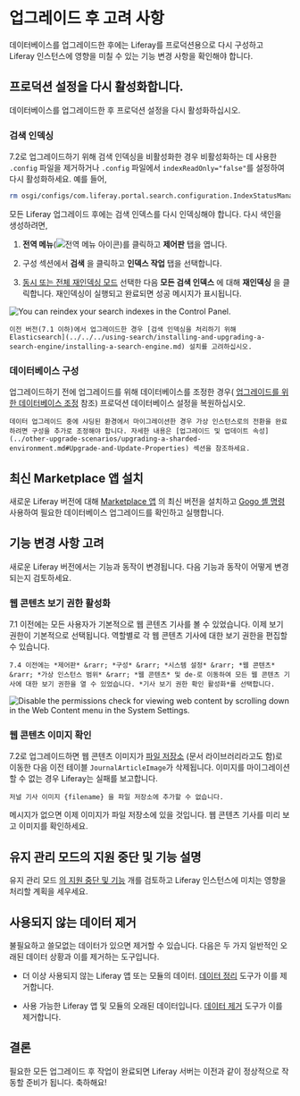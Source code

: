 # 업그레이드 후 고려 사항

데이터베이스를 업그레이드한 후에는 Liferay를 프로덕션용으로 다시 구성하고 Liferay 인스턴스에 영향을 미칠 수 있는 기능 변경 사항을 확인해야 합니다.

## 프로덕션 설정을 다시 활성화합니다.

데이터베이스를 업그레이드한 후 프로덕션 설정을 다시 활성화하십시오.

### 검색 인덱싱

7.2로 업그레이드하기 위해 검색 인덱싱을 비활성화한 경우 비활성화하는 데 사용한 `.config` 파일을 제거하거나 `.config` 파일에서 `indexReadOnly="false"`를 설정하여 다시 활성화하세요. 예를 들어,

```bash
rm osgi/configs/com.liferay.portal.search.configuration.IndexStatusManagerConfiguration.config
```

모든 Liferay 업그레이드 후에는 검색 인덱스를 다시 인덱싱해야 합니다. 다시 색인을 생성하려면,

1. **전역 메뉴**(![전역 메뉴 아이콘](./post-upgrade-considerations/images/01.png))를 클릭하고 **제어판** 탭을 엽니다.

1. 구성 섹션에서 **검색** 을 클릭하고 **인덱스 작업** 탭을 선택합니다.

1. [동시 또는 전체 재인덱싱 모드](../../../using-search/search-administration-and-tuning/reindexing-modes.md) 선택한 다음 **모든 검색 인덱스** 에 대해 **재인덱싱** 을 클릭합니다. 재인덱싱이 실행되고 완료되면 성공 메시지가 표시됩니다.

![You can reindex your search indexes in the Control Panel.](./post-upgrade-considerations/images/01.png)

```{note}
이전 버전(7.1 이하)에서 업그레이드한 경우 [검색 인덱싱을 처리하기 위해 Elasticsearch](../../../using-search/installing-and-upgrading-a-search-engine/installing-a-search-engine.md) 설치를 고려하십시오.
```

### 데이터베이스 구성

업그레이드하기 전에 업그레이드를 위해 데이터베이스를 조정한 경우( [업그레이드를 위한 데이터베이스 조정](../upgrade-stability-and-performance/database-tuning-for-upgrades.md) 참조) 프로덕션 데이터베이스 설정을 복원하십시오.

```{note}
데이터 업그레이드 중에 샤딩된 환경에서 마이그레이션한 경우 가상 인스턴스로의 전환을 완료하려면 구성을 추가로 조정해야 합니다. 자세한 내용은 [업그레이드 및 업데이트 속성](../other-upgrade-scenarios/upgrading-a-sharded-environment.md#Upgrade-and-Update-Properties) 섹션을 참조하세요.
```

## 최신 Marketplace 앱 설치

새로운 Liferay 버전에 대해 [Marketplace 앱](../../../system-administration/installing-and-managing-apps/installing-apps/downloading-apps.md) 의 최신 버전을 설치하고 [Gogo 셸 명령](../upgrade-stability-and-performance/upgrading-modules-using-gogo-shell.md) 사용하여 필요한 데이터베이스 업그레이드를 확인하고 실행합니다.

## 기능 변경 사항 고려

새로운 Liferay 버전에서는 기능과 동작이 변경됩니다. 다음 기능과 동작이 어떻게 변경되는지 검토하세요.

### 웹 콘텐츠 보기 권한 활성화

7.1 이전에는 모든 사용자가 기본적으로 웹 콘텐츠 기사를 볼 수 있었습니다. 이제 보기 권한이 기본적으로 선택됩니다. 역할별로 각 웹 콘텐츠 기사에 대한 보기 권한을 편집할 수 있습니다.

```{note}
7.4 이전에는 *제어판* &rarr; *구성* &rarr; *시스템 설정* &rarr; *웹 콘텐츠* &rarr; *가상 인스턴스 범위* &rarr; *웹 콘텐츠* 및 de-로 이동하여 모든 웹 콘텐츠 기사에 대한 보기 권한을 열 수 있었습니다. *기사 보기 권한 확인 활성화*를 선택합니다.
```

![Disable the permissions check for viewing web content by scrolling down in the Web Content menu in the System Settings.](./post-upgrade-considerations/images/02.png)

### 웹 콘텐츠 이미지 확인

7.2로 업그레이드하면 웹 콘텐츠 이미지가 [파일 저장소](../../../system-administration/file-storage.md) (문서 라이브러리라고도 함)로 이동한 다음 이전 테이블 `JournalArticleImage`가 삭제됩니다. 이미지를 마이그레이션할 수 없는 경우 Liferay는 실패를 보고합니다.

```
저널 기사 이미지 {filename} 을 파일 저장소에 추가할 수 없습니다.
```

메시지가 없으면 이제 이미지가 파일 저장소에 있을 것입니다. 웹 콘텐츠 기사를 미리 보고 이미지를 확인하세요.

## 유지 관리 모드의 지원 중단 및 기능 설명

유지 관리 모드 [의 지원 중단 및 기능](../reference/maintenance-mode-and-deprecations-in-7-3.md) 개를 검토하고 Liferay 인스턴스에 미치는 영향을 처리할 계획을 세우세요.

## 사용되지 않는 데이터 제거

불필요하고 쓸모없는 데이터가 있으면 제거할 수 있습니다. 다음은 두 가지 일반적인 오래된 데이터 상황과 이를 제거하는 도구입니다.

* 더 이상 사용되지 않는 Liferay 앱 또는 모듈의 데이터. [데이터 정리](../reference/data-cleanup.md) 도구가 이를 제거합니다.

* 사용 가능한 Liferay 앱 및 모듈의 오래된 데이터입니다. [데이터 제거](../reference/data-removal.md) 도구가 이를 제거합니다.

## 결론

필요한 모든 업그레이드 후 작업이 완료되면 Liferay 서버는 이전과 같이 정상적으로 작동할 준비가 됩니다. 축하해요!
